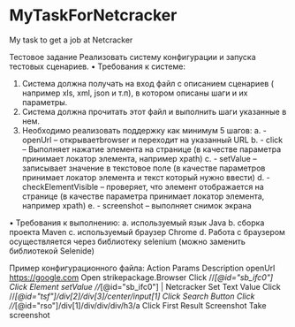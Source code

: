 # MyTaskForNetcracker
My task to get a job at Netcracker

Тестовое задание
Реализовать систему конфигурации и запуска тестовых сценариев.
•	Требования к системе:
1.	Система должна получать на вход файл с описанием сценариев ( например xls, xml, json и т.п), в котором описаны шаги и их параметры.
2.	Система должна прочитать этот файл и выполнить шаги указанные в нем.
3.	Необходимо реализовать поддержку как минимум 5 шагов:
a.	- openUrl – открываетbrowser и переходит на указанный URL
b.	- click – Выполняет нажатие элемента на странице (в качестве параметра принимает локатор элемента, например xpath)
c.	- setValue – записывает значение в текстовое поле (в качестве параметров принимает локатор элемента и текст который нужно ввести)
d.	- checkElementVisible – проверяет, что элемент отображается на странице (в качестве параметра принимает локатор элемента, например xpath)
e.	- screenshot – выполняет снимок экрана

•	Требования к выполнению:
a.	используемый язык Java 
b.	сборка проекта Maven
c.	используемый браузер Chrome
d.	Работа с браузером осуществляется через библиотеку selenium (можно заменить библиотекой Selenide)

Пример конфигурационного файла:
Action	Params	Description
openUrl	https://google.com
Open strikepackage.Browser
Click	//*[@id="sb_ifc0"]	Click Element
setValue	//*[@id="sb_ifc0"] | Netcracker	Set Text Value
Click	//*[@id="tsf"]/div[2]/div[3]/center/input[1]	Click Search Button
Click	//*[@id="rso"]/div[1]/div/div/div/h3/a	Click First Result
Screenshot		Take screenshot

